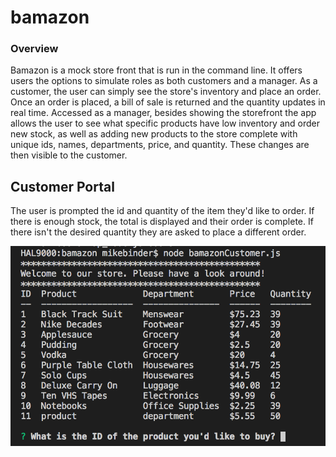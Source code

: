 # bamazon

### Overview

Bamazon is a mock store front that is run in the command line. It offers users the options to simulate roles as both customers and a manager. As a customer, the user can simply see the store's inventory and place an order. Once an order is placed, a bill of sale is returned and the quantity updates in real time. Accessed as a manager, besides showing the storefront the app allows the user to see what specific products have low inventory and order new stock, as well as adding new products to the store complete with unique ids, names, departments, price, and quantity. These changes are then visible to the customer.

## Customer Portal

The user is prompted the id and quantity of the item they'd like to order. If there is enough stock, the total is displayed and their order is complete. If there isn't the desired quantity they are asked to place a different order.

![customer](./media/customertable.png)
